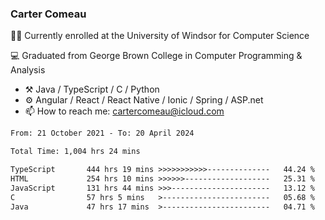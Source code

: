 ### Carter Comeau

🙋‍♂️ Currently enrolled at the University of Windsor for Computer Science

💻 Graduated from George Brown College in Computer Programming & Analysis

- ⚒️ Java / TypeScript / C / Python
- ⚙️ Angular / React / React Native / Ionic / Spring / ASP.net
- 📫 How to reach me: cartercomeau@icloud.com

<!--START_SECTION:waka-->

```txt
From: 21 October 2021 - To: 20 April 2024

Total Time: 1,004 hrs 24 mins

TypeScript       444 hrs 19 mins >>>>>>>>>>>--------------   44.24 %
HTML             254 hrs 10 mins >>>>>>-------------------   25.31 %
JavaScript       131 hrs 44 mins >>>----------------------   13.12 %
C                57 hrs 5 mins   >------------------------   05.68 %
Java             47 hrs 17 mins  >------------------------   04.71 %
```

<!--END_SECTION:waka-->
